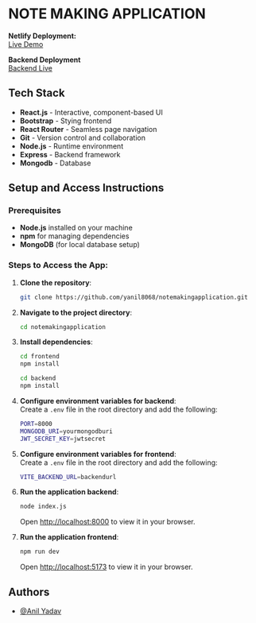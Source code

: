 # NOTE MAKING APPLICATION

**Netlify Deployment:**  
[Live Demo](https://notemakingappproject.netlify.app/)

**Backend Deployment**  
[Backend Live](https://notemakingapplication.vercel.app/)

## Tech Stack

- **React.js** - Interactive, component-based UI
- **Bootstrap** - Stying frontend
- **React Router** - Seamless page navigation
- **Git** - Version control and collaboration
- **Node.js** - Runtime environment
- **Express** - Backend framework
- **Mongodb** - Database

## Setup and Access Instructions

### Prerequisites

- **Node.js** installed on your machine
- **npm** for managing dependencies
- **MongoDB** (for local database setup)

### Steps to Access the App:

1. **Clone the repository**:

   ```bash
   git clone https://github.com/yanil8068/notemakingapplication.git
   ```

2. **Navigate to the project directory**:

   ```bash
   cd notemakingapplication
   ```

3. **Install dependencies**:

   ```bash for frontend
   cd frontend
   npm install
   ```

   ```bash for backend
   cd backend
   npm install
   ```

4. **Configure environment variables for backend**:  
   Create a `.env` file in the root directory and add the following:

   ```bash
   PORT=8000
   MONGODB_URI=yourmongodburi
   JWT_SECRET_KEY=jwtsecret
   ```

5. **Configure environment variables for frontend**:  
    Create a `.env` file in the root directory and add the following:

   ```bash
   VITE_BACKEND_URL=backendurl
   ```

6. **Run the application backend**:

   ```bash
   node index.js
   ```

   Open [http://localhost:8000](http://localhost:8000) to view it in your browser.

7. **Run the application frontend**:

   ```bash
   npm run dev
   ```

   Open [http://localhost:5173](http://localhost:5173) to view it in your browser.

## Authors

- [@Anil Yadav](https://github.com/yanil8068)
